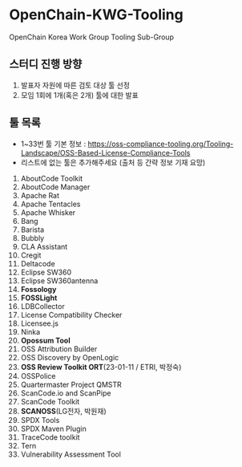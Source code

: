 # OpenChain-KWG-Tooling
OpenChain Korea Work Group Tooling Sub-Group

## 스터디 진행 방향
1. 발표자 자원에 따른 검토 대상 툴 선정
2. 모임 1회에 1개(혹은 2개) 툴에 대한 발표

## 툴 목록
* 1~33번 툴 기본 정보 : https://oss-compliance-tooling.org/Tooling-Landscape/OSS-Based-License-Compliance-Tools
* 리스트에 없는 툴은 추가해주세요 (출처 등 간략 정보 기재 요망)

1. AboutCode Toolkit
2. AboutCode Manager
3. Apache Rat
4. Apache Tentacles
5. Apache Whisker
6. Bang
7. Barista
8. Bubbly
9. CLA Assistant
10. Cregit
11. Deltacode
12. Eclipse SW360
13. Eclipse SW360antenna
14. **Fossology**
15. **FOSSLight**
16. LDBCollector
17. License Compatibility Checker
18. Licensee.js
19. Ninka
20. **Opossum Tool**
21. OSS Attribution Builder
22. OSS Discovery by OpenLogic
23. **OSS Review Toolkit ORT**(23-01-11 / ETRI, 박정숙)
24. OSSPolice
25. Quartermaster Project QMSTR
26. ScanCode.io and ScanPipe
27. ScanCode Toolkit
28. **SCANOSS**(LG전자, 박원재)
29. SPDX Tools
30. SPDX Maven Plugin
31. TraceCode toolkit
32. Tern
33. Vulnerability Assessment Tool
